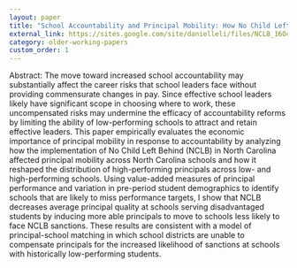 ```yaml
---
layout: paper
title: "School Accountability and Principal Mobility: How No Child Left Behind Affects the Allocation of School Leaders"
external_link: https://sites.google.com/site/danielleli/files/NCLB_16Oct2012.pdf?attredirects=0
category: older-working-papers
custom_order: 1
---
```

<div>
  <p><span class="font-medium">Abstract: </span>
    The move toward increased school accountability may substantially affect the career risks that school leaders face without providing commensurate changes in pay. Since effective school leaders likely have significant scope in choosing where to work, these uncompensated risks may undermine the efficacy of accountability reforms by limiting the ability of low-performing schools to attract and retain effective leaders. This paper empirically evaluates the economic importance of principal mobility in response to accountability by analyzing how the implementation of No Child Left Behind (NCLB) in North Carolina affected principal mobility across North Carolina schools and how it reshaped the distribution of high-performing principals across low- and high-performing schools. Using value-added measures of principal performance and variation in pre-period student demographics to identify schools that are likely to miss performance targets, I show that NCLB decreases average principal quality at schools serving disadvantaged students by inducing more able principals to move to schools less likely to face NCLB sanctions. These results are consistent with a model of principal-school matching in which school districts are unable to compensate principals for the increased likelihood of sanctions at schools with historically low-performing students.
  </p>
</div>
